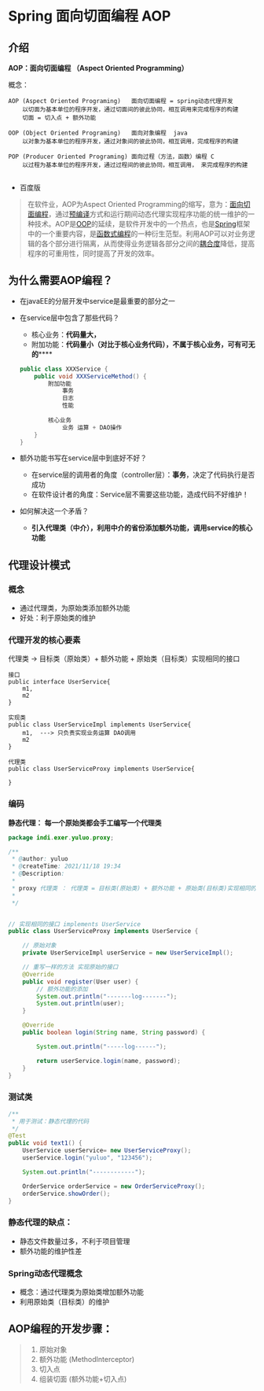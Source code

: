 # Spring 面向切面编程 AOP



## 介绍

**AOP：面向切面编程 （Aspect Oriented Programming）**

概念：

```mark
AOP (Aspect Oriented Programing)   面向切面编程 = spring动态代理开发
	以切面为基本单位的程序开发，通过切面间的彼此协同，相互调用来完成程序的构建
	切面 = 切入点 + 额外功能
	
OOP (Object Oriented Programing)   面向对象编程  java
	以对象为基本单位的程序开发，通过对象间的彼此协同，相互调用，完成程序的构建
	
POP (Producer Oriented Programing) 面向过程（方法，函数）编程 C
	以过程为基本单位的程序开发，通过过程间的彼此协同，相互调用， 来完成程序的构建
	
```



- 百度版

> 在软件业，AOP为Aspect Oriented Programming的缩写，意为：[面向切面编程](https://baike.baidu.com/item/面向切面编程/6016335)，通过[预编译](https://baike.baidu.com/item/预编译/3191547)方式和运行期间动态代理实现程序功能的统一维护的一种技术。AOP是[OOP](https://baike.baidu.com/item/OOP)的延续，是软件开发中的一个热点，也是[Spring](https://baike.baidu.com/item/Spring)框架中的一个重要内容，是[函数式编程](https://baike.baidu.com/item/函数式编程/4035031)的一种衍生范型。利用AOP可以对业务逻辑的各个部分进行隔离，从而使得业务逻辑各部分之间的[耦合度](https://baike.baidu.com/item/耦合度/2603938)降低，提高程序的可重用性，同时提高了开发的效率。

## 为什么需要AOP编程？

- 在javaEE的分层开发中service是最重要的部分之一

- 在service层中包含了那些代码？

  - 核心业务：**代码量大，**
  - 附加功能：**代码量小（对比于核心业务代码），不属于核心业务，可有可无的******

  ```java
  public class XXXService {
      public void XXXServiceMethod() {
          附加功能
              事务
              日志
              性能
              
          核心业务
              业务 运算 + DAO操作
      }
  }
  
  ```

- 额外功能书写在service层中到底好不好？

  - 在service层的调用者的角度（controller层）：**事务**，决定了代码执行是否成功
  - 在软件设计者的角度：Service层不需要这些功能，造成代码不好维护！

- 如何解决这一个矛盾？

  - **引入代理类（中介），利用中介的省份添加额外功能，调用service的核心功能**

## 代理设计模式

### 概念

- 通过代理类，为原始类添加额外功能
- 好处：利于原始类的维护

### 代理开发的核心要素

代理类 -> 目标类（原始类）+ 额外功能 +  原始类（目标类）实现相同的接口

```mark
接口
public interface UserService{
	m1,
	m2
}

实现类
public class UserServiceImpl implements UserService{
	m1,  ---> 只负责实现业务运算 DAO调用
	m2
}

代理类
public class UserServiceProxy implements UserService{

}
```

### 编码

**静态代理：** **每一个原始类都会手工编写一个代理类**

```java
package indi.exer.yuluo.proxy;

/**
 * @author: yuluo
 * @createTime: 2021/11/18 19:34
 * @Description:
 *
 * proxy 代理类 ： 代理类 = 目标类(原始类) + 额外功能 + 原始类(目标类)实现相同的接口
 *
 */


// 实现相同的接口 implements UserService
public class UserServiceProxy implements UserService {

    // 原始对象
    private UserServiceImpl userService = new UserServiceImpl();

    // 重写一样的方法 实现原始的接口
    @Override
    public void register(User user) {
        // 额外功能的添加
        System.out.println("-------log-------");
        System.out.println(user);
    }

    @Override
    public boolean login(String name, String password) {

        System.out.println("-----log------");

        return userService.login(name, password);
    }
}
```

### 测试类

```java
/**
 * 用于测试：静态代理的代码
 */
@Test
public void text1() {
    UserService userService= new UserServiceProxy();
    userService.login("yuluo", "123456");

    System.out.println("------------");

    OrderService orderService = new OrderServiceProxy();
    orderService.showOrder();
}
```

### 静态代理的缺点：

- 静态文件数量过多，不利于项目管理
- 额外功能的维护性差

### Spring动态代理概念

- 概念：通过代理类为原始类增加额外功能
- 利用原始类（目标类）的维护

## AOP编程的开发步骤：

> 1. 原始对象
> 2. 额外功能 (MethodInterceptor)
> 3. 切入点
> 4. 组装切面 (额外功能+切入点)